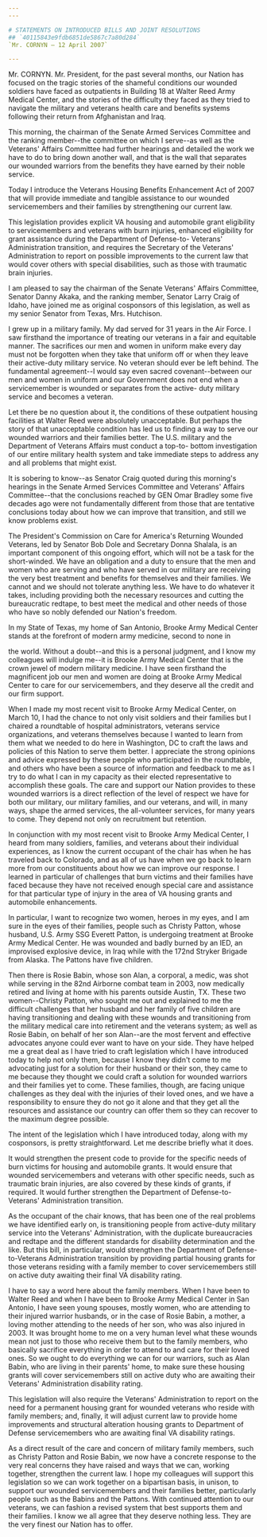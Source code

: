 ```yaml
---
---

# STATEMENTS ON INTRODUCED BILLS AND JOINT RESOLUTIONS
## `40115843e9fdb6851de5867c7a80d284`
`Mr. CORNYN — 12 April 2007`

---
```



Mr. CORNYN. Mr. President, for the past several months, our Nation 
has focused on the tragic stories of the shameful conditions our 
wounded soldiers have faced as outpatients in Building 18 at Walter 
Reed Army Medical Center, and the stories of the difficulty they faced 
as they tried to navigate the military and veterans health care and 
benefits systems following their return from Afghanistan and Iraq.

This morning, the chairman of the Senate Armed Services Committee and 
the ranking member--the committee on which I serve--as well as the 
Veterans' Affairs Committee had further hearings and detailed the work 
we have to do to bring down another wall, and that is the wall that 
separates our wounded warriors from the benefits they have earned by 
their noble service.

Today I introduce the Veterans Housing Benefits Enhancement Act of 
2007 that will provide immediate and tangible assistance to our wounded 
servicemembers and their families by strengthening our current law.

This legislation provides explicit VA housing and automobile grant 
eligibility to servicemembers and veterans with burn injuries, enhanced 
eligibility for grant assistance during the Department of Defense-to-
Veterans' Administration transition, and requires the Secretary of the 
Veterans' Administration to report on possible improvements to the 
current law that would cover others with special disabilities, such as 
those with traumatic brain injuries.

I am pleased to say the chairman of the Senate Veterans' Affairs 
Committee, Senator Danny Akaka, and the ranking member, Senator Larry 
Craig of Idaho, have joined me as original cosponsors of this 
legislation, as well as my senior Senator from Texas, Mrs. Hutchison.

I grew up in a military family. My dad served for 31 years in the Air 
Force. I saw firsthand the importance of treating our veterans in a 
fair and equitable manner. The sacrifices our men and women in uniform 
make every day must not be forgotten when they take that uniform off or 
when they leave their active-duty military service. No veteran should 
ever be left behind. The fundamental agreement--I would say even sacred 
covenant--between our men and women in uniform and our Government does 
not end when a servicemember is wounded or separates from the active-
duty military service and becomes a veteran.

Let there be no question about it, the conditions of these outpatient 
housing facilities at Walter Reed were absolutely unacceptable. But 
perhaps the story of that unacceptable condition has led us to finding 
a way to serve our wounded warriors and their families better. The U.S. 
military and the Department of Veterans Affairs must conduct a top-to-
bottom investigation of our entire military health system and take 
immediate steps to address any and all problems that might exist.

It is sobering to know--as Senator Craig quoted during this morning's 
hearings in the Senate Armed Services Committee and Veterans' Affairs 
Committee--that the conclusions reached by GEN Omar Bradley some five 
decades ago were not fundamentally different from those that are 
tentative conclusions today about how we can improve that transition, 
and still we know problems exist.

The President's Commission on Care for America's Returning Wounded 
Veterans, led by Senator Bob Dole and Secretary Donna Shalala, is an 
important component of this ongoing effort, which will not be a task 
for the short-winded. We have an obligation and a duty to ensure that 
the men and women who are serving and who have served in our military 
are receiving the very best treatment and benefits for themselves and 
their families. We cannot and we should not tolerate anything less. We 
have to do whatever it takes, including providing both the necessary 
resources and cutting the bureaucratic redtape, to best meet the 
medical and other needs of those who have so nobly defended our 
Nation's freedom.

In my State of Texas, my home of San Antonio, Brooke Army Medical 
Center stands at the forefront of modern army medicine, second to none 
in


the world. Without a doubt--and this is a personal judgment, and I know 
my colleagues will indulge me--it is Brooke Army Medical Center that is 
the crown jewel of modern military medicine. I have seen firsthand the 
magnificent job our men and women are doing at Brooke Army Medical 
Center to care for our servicemembers, and they deserve all the credit 
and our firm support.

When I made my most recent visit to Brooke Army Medical Center, on 
March 10, I had the chance to not only visit soldiers and their 
families but I chaired a roundtable of hospital administrators, 
veterans service organizations, and veterans themselves because I 
wanted to learn from them what we needed to do here in Washington, DC 
to craft the laws and policies of this Nation to serve them better. I 
appreciate the strong opinions and advice expressed by these people who 
participated in the roundtable, and others who have been a source of 
information and feedback to me as I try to do what I can in my capacity 
as their elected representative to accomplish these goals. The care and 
support our Nation provides to these wounded warriors is a direct 
reflection of the level of respect we have for both our military, our 
military families, and our veterans, and will, in many ways, shape the 
armed services, the all-volunteer services, for many years to come. 
They depend not only on recruitment but retention.

In conjunction with my most recent visit to Brooke Army Medical 
Center, I heard from many soldiers, families, and veterans about their 
individual experiences, as I know the current occupant of the chair has 
when he has traveled back to Colorado, and as all of us have when we go 
back to learn more from our constituents about how we can improve our 
response. I learned in particular of challenges that burn victims and 
their families have faced because they have not received enough special 
care and assistance for that particular type of injury in the area of 
VA housing grants and automobile enhancements.

In particular, I want to recognize two women, heroes in my eyes, and 
I am sure in the eyes of their families, people such as Christy Patton, 
whose husband, U.S. Army SSG Everett Patton, is undergoing treatment at 
Brooke Army Medical Center. He was wounded and badly burned by an IED, 
an improvised explosive device, in Iraq while with the 172nd Stryker 
Brigade from Alaska. The Pattons have five children.

Then there is Rosie Babin, whose son Alan, a corporal, a medic, was 
shot while serving in the 82nd Airborne combat team in 2003, now 
medically retired and living at home with his parents outside Austin, 
TX. These two women--Christy Patton, who sought me out and explained to 
me the difficult challenges that her husband and her family of five 
children are having transitioning and dealing with these wounds and 
transitioning from the military medical care into retirement and the 
veterans system; as well as Rosie Babin, on behalf of her son Alan--are 
the most fervent and effective advocates anyone could ever want to have 
on your side. They have helped me a great deal as I have tried to craft 
legislation which I have introduced today to help not only them, 
because I know they didn't come to me advocating just for a solution 
for their husband or their son, they came to me because they thought we 
could craft a solution for wounded warriors and their families yet to 
come. These families, though, are facing unique challenges as they deal 
with the injuries of their loved ones, and we have a responsibility to 
ensure they do not go it alone and that they get all the resources and 
assistance our country can offer them so they can recover to the 
maximum degree possible.


The intent of the legislation which I have introduced today, along 
with my cosponsors, is pretty straightforward. Let me describe briefly 
what it does.

It would strengthen the present code to provide for the specific 
needs of burn victims for housing and automobile grants. It would 
ensure that wounded servicemembers and veterans with other specific 
needs, such as traumatic brain injuries, are also covered by these 
kinds of grants, if required. It would further strengthen the 
Department of Defense-to-Veterans' Administration transition.

As the occupant of the chair knows, that has been one of the real 
problems we have identified early on, is transitioning people from 
active-duty military service into the Veterans' Administration, with 
the duplicate bureaucracies and redtape and the different standards for 
disability determination and the like. But this bill, in particular, 
would strengthen the Department of Defense-to-Veterans Administration 
transition by providing partial housing grants for those veterans 
residing with a family member to cover servicemembers still on active 
duty awaiting their final VA disability rating.

I have to say a word here about the family members. When I have been 
to Walter Reed and when I have been to Brooke Army Medical Center in 
San Antonio, I have seen young spouses, mostly women, who are attending 
to their injured warrior husbands, or in the case of Rosie Babin, a 
mother, a loving mother attending to the needs of her son, who was also 
injured in 2003. It was brought home to me on a very human level what 
these wounds mean not just to those who receive them but to the family 
members, who basically sacrifice everything in order to attend to and 
care for their loved ones. So we ought to do everything we can for our 
warriors, such as Alan Babin, who are living in their parents' home, to 
make sure these housing grants will cover servicemembers still on 
active duty who are awaiting their Veterans' Administration disability 
rating.

This legislation will also require the Veterans' Administration to 
report on the need for a permanent housing grant for wounded veterans 
who reside with family members; and, finally, it will adjust current 
law to provide home improvements and structural alteration housing 
grants to Department of Defense servicemembers who are awaiting final 
VA disability ratings.

As a direct result of the care and concern of military family 
members, such as Christy Patton and Rosie Babin, we now have a concrete 
response to the very real concerns they have raised and ways that we 
can, working together, strengthen the current law. I hope my colleagues 
will support this legislation so we can work together on a bipartisan 
basis, in unison, to support our wounded servicemembers and their 
families better, particularly people such as the Babins and the 
Pattons. With continued attention to our veterans, we can fashion a 
revised system that best supports them and their families. I know we 
all agree that they deserve nothing less. They are the very finest our 
Nation has to offer.
